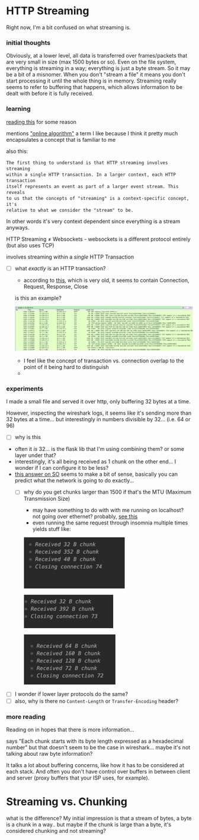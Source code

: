 # HTTP Streaming

Right now, I'm a bit confused on what streaming is.

### initial thoughts

Obviously, at a lower level, all data is transferred over frames/packets that are very small in size (max 1500 bytes or so). Even on the file system, everything is streaming in a way; everything is just a byte stream. So it may be a bit of a misnomer. When you don't "stream a file" it means you don't start processing it until the whole thing is in memory. Streaming really seems to refer to buffering that happens, which allows information to be dealt with before it is fully received.

### learning

[reading this](https://gist.github.com/CMCDragonkai/6bfade6431e9ffb7fe88) for some reason

mentions ["online algorithm"](https://en.wikipedia.org/wiki/Online_algorithm) a term I like because I think it pretty much encapsulates a concept that is familiar to me

also this:

```
The first thing to understand is that HTTP streaming involves streaming 
within a single HTTP transaction. In a larger context, each HTTP transaction 
itself represents an event as part of a larger event stream. This reveals 
to us that the concepts of "streaming" is a context-specific concept, it's 
relative to what we consider the "stream" to be.
```

In other words it's very context dependent since everything is a stream anyways.

HTTP Streaming ≠ Websockets - websockets is a different protocol entirely (but also uses TCP)

involves streaming within a *single* HTTP Transaction

- [ ]  what *exactly* is an HTTP transaction?
    - according to [this](https://www.cs.cmu.edu/~aist/www_paper/transaction.html), which is very old, it seems to contain Connection, Request, Response, Close
    
    is this an example?
    
    ![Untitled](Learn/Concepts,%20Definitions%20and/HTTP%20Streaming/Untitled.png)
    
    - I feel like the concept of transaction vs. connection overlap to the point of it being hard to distinguish
    - 
    

### experiments

I made a small file and served it over http, only buffering 32 bytes at a time.

However, inspecting the wireshark logs, it seems like it's sending more than 32 bytes at a time... but interestingly in numbers divisible by 32... (i.e. 64 or 96)

- [ ]  why is this
- often it *is* 32... is the flask lib that I'm using combining them? or some layer under that?
- interestingly, it's all being received as 1 chunk on the other end... I wonder if I can configure it to be less?
- [this answer on SO](https://stackoverflow.com/a/55035292/4918389) seems to make a bit of sense, basically you can predict what the network is going to do exactly...
    - [ ]  why do you get chunks larger than 1500 if that's the MTU (Maximum Transmission Size)
        - may have something to do with with me running on localhost? not going over ethernet? probably, [see this](https://stackoverflow.com/a/52581065/4918389)
        - even running the same request through insomnia multiple times yields stuff like:
        
        ![Untitled](Learn/Concepts,%20Definitions%20and/HTTP%20Streaming/Untitled%201.png)
        
        ![Untitled](Learn/Concepts,%20Definitions%20and/HTTP%20Streaming/Untitled%202.png)
        
        ![Untitled](Learn/Concepts,%20Definitions%20and/HTTP%20Streaming/Untitled%203.png)
        
- [ ]  I wonder if lower layer protocols do the same?
- [ ]  also, why is there no `Content-Length` or `Transfer-Encoding` header?

### more reading

Reading on in hopes that there is more information...

says "Each chunk starts with its byte length expressed as a hexadecimal number" but that doesn't seem to be the case in wireshark... maybe it's not talking about raw byte information?

It talks a lot about buffering concerns, like how it has to be considered at each stack. And often you don't have control over buffers in between client and server (proxy buffers that your ISP uses, for example).

# Streaming vs. Chunking

what is the difference? My initial impression is that a stream of bytes, a byte is a chunk in a way.. but maybe if the chunk is large than a byte, it's considered chunking and not streaming?